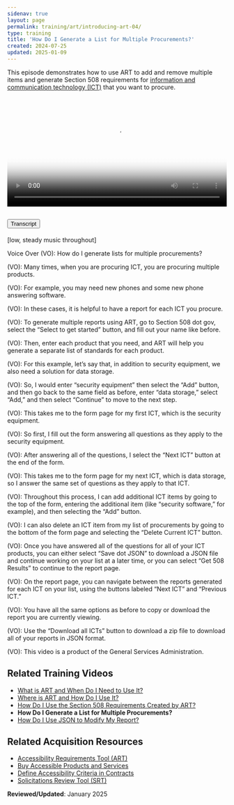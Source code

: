 ```yaml
---
sidenav: true
layout: page
permalink: training/art/introducing-art-04/
type: training
title: 'How Do I Generate a List for Multiple Procurements?'
created: 2024-07-25
updated: 2025-01-09
---
```

This episode demonstrates how to use ART to add and remove multiple items and generate Section 508 requirements for [information and communication technology (ICT)][6] that you want to procure.

<video controls="controls" poster="{{site.baseurl}}/assets/images/thumbnails/training-art-poster-04.jpg" data-vscid="3qesx4ovd" style="width:100%" class="border-base radius-lg border-0px"><source src="https://assets.section508.gov/assets/videos/art-introduction-04-oc.mp4" type="video/mp4" /></video>

<div class="usa-accordion usa-accordion--bordered">
  <h2 class="usa-accordion__heading">
    <button type="button" class="usa-accordion__button" aria-expanded="false" aria-controls="a1">Transcript</button>
  </h2>
  <div id="a1" class="usa-accordion__content usa-prose">
    <p>[low, steady music throughout]</p>
    <p>Voice Over (VO): How do I generate lists for multiple procurements?</p>
    <p>(VO): Many times, when you are procuring ICT, you are procuring multiple products.</p>
    <p>(VO): For example, you may need new phones and some new phone answering software.</p>
    <p>(VO): In these cases, it is helpful to have a report for each ICT you procure.</p>
    <p>(VO): To generate multiple reports using ART, go to Section 508 dot gov, select the “Select to get started” button, and fill out your name like before.</p>
    <p>(VO): Then, enter each product that you need, and ART will help you generate a separate list of standards for each product.</p>
    <p>(VO): For this example, let’s say that, in addition to security equipment, we also need a solution for data storage.</p>
    <p>(VO): So, I would enter “security equipment” then select the “Add” button, and then go back to the same field as before, enter “data storage,” select “Add,” and then select “Continue” to move to the next step.</p>
    <p>(VO): This takes me to the form page for my first ICT, which is the security equipment.</p>
    <p>(VO): So first, I fill out the form answering all questions as they apply to the security equipment.</p>
    <p>(VO): After answering all of the questions, I select the “Next ICT” button at the end of the form.</p>
    <p>(VO): This takes me to the form page for my next ICT, which is data storage, so I answer the same set of questions as they apply to that ICT.</p>
    <p>(VO): Throughout this process, I can add additional ICT items by going to the top of the form, entering the additional item (like “security software,” for example), and then selecting the “Add” button.</p>
    <p>(VO): I can also delete an ICT item from my list of procurements by going to the bottom of the form page and selecting the “Delete Current ICT” button.</p>
    <p>(VO): Once you have answered all of the questions for all of your ICT products, you can either select “Save dot JSON” to download a JSON file and continue working on your list at a later time, or you can select “Get 508 Results” to continue to the report page.</p>
    <p>(VO): On the report page, you can navigate between the reports generated for each ICT on your list, using the buttons labeled “Next ICT” and “Previous ICT.”</p>
    <p>(VO): You have all the same options as before to copy or download the report you are currently viewing.</p>
    <p>(VO): Use the “Download all ICTs” button to download a zip file to download all of your reports in JSON format.</p>
    <p>(VO): This video is a product of the General Services Administration.</p>
  </div>
</div>

## Related Training Videos

* [What is ART and When Do I Need to Use It?][1]
* [Where is ART and How Do I Use It?][2]
* [How Do I Use the Section 508 Requirements Created by ART?][3]
* **How Do I Generate a List for Multiple Procurements?**
* [How Do I Use JSON to Modify My Report?][5]

## Related Acquisition Resources

  * [Accessibility Requirements Tool (ART)][7]
  * [Buy Accessible Products and Services][8]
  * [Define Accessibility Criteria in Contracts][9]
  * [Solicitations Review Tool (SRT)][10]

**Reviewed/Updated**: January 2025

[1]: {{site.baseurl}}/training/art/introducing-art-01/
[2]: {{site.baseurl}}/training/art/introducing-art-02/
[3]: {{site.baseurl}}/training/art/introducing-art-03/
[4]: {{site.baseurl}}/training/art/introducing-art-04/
[5]: {{site.baseurl}}/training/art/introducing-art-05/
[6]: {{site.baseurl}}/tools/glossary/#ict
[7]: {{site.baseurl}}/art/
[8]: {{site.baseurl}}/buy/
[9]: {{site.baseurl}}/buy/define-accessibility-criteria/
[10]: {{site.baseurl}}/buy/solicitation-review-tool/